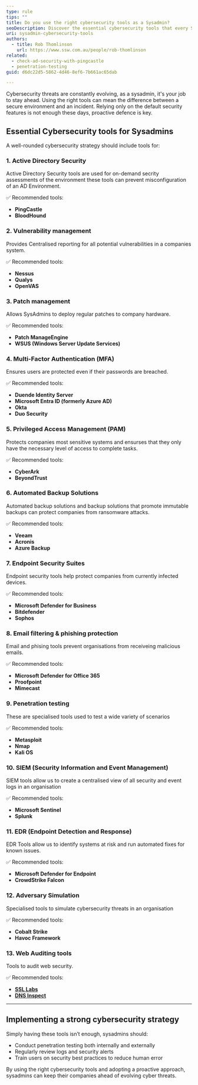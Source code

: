```yaml
---
type: rule
tips: ""
title: Do you use the right cybersecurity tools as a Sysadmin?
seoDescription: Discover the essential cybersecurity tools that every SysAdmin should use to protect systems, detect threats, and ensure compliance.
uri: sysadmin-cybersecurity-tools
authors:
  - title: Rob Thomlinson
    url: https://www.ssw.com.au/people/rob-thomlinson
related:
  - check-ad-security-with-pingcastle
  - penetration-testing
guid: d6dc22d5-5862-4d46-8ef6-7b661ac65dab

---
```


Cybersecurity threats are constantly evolving, as a sysadmin, it's your job to stay ahead. Using the right tools can mean the difference between a secure environment and an incident. Relying only on the default security features is not enough these days, proactive defence is key.

<!--endintro-->

## Essential Cybersecurity tools for Sysadmins

A well-rounded cybersecurity strategy should include tools for:  

### 1. Active Directory Security

Active Directory Security tools are used for on-demand secrity assessments of the environment these tools can prevent misconfiguration of an AD Environment.

✅ Recommended tools:

* **PingCastle**
* **BloodHound**

### 2. Vulnerability management

Provides Centralised reporting for all potential vulnerabilities in a companies system.

✅ Recommended tools:

* **Nessus**
* **Qualys**
* **OpenVAS**  

### 3. Patch management

Allows SysAdmins to deploy regular patches to company hardware.

✅ Recommended tools:

* **Patch ManageEngine**
* **WSUS (Windows Server Update Services)**

### 4. Multi-Factor Authentication (MFA)

Ensures users are protected even if their passwords are breached.

✅ Recommended tools:

* **Duende Identity Server**
* **Microsoft Entra ID (formerly Azure AD)**
* **Okta**
* **Duo Security**

### 5. Privileged Access Management (PAM)

Protects companies most sensitive systems and ensurses that they only have the necessary level of access to complete tasks.

✅ Recommended tools:

* **CyberArk**
* **BeyondTrust**

### 6. Automated Backup Solutions

Automated backup solutions and backup solutions that promote immutable backups can protect companies from ransomware attacks.

✅ Recommended tools:

* **Veeam**
* **Acronis**
* **Azure Backup**

### 7. Endpoint Security Suites

Endpoint security tools help protect companies from currently infected devices.

✅ Recommended tools:

* **Microsoft Defender for Business**
* **Bitdefender**
* **Sophos**

### 8. Email filtering & phishing protection

Email and phising tools prevent organisations from receiveing malicious emails.

✅ Recommended tools:

* **Microsoft Defender for Office 365**
* **Proofpoint**
* **Mimecast**

### 9. Penetration testing

These are specialised tools used to test a wide variety of scenarios

✅ Recommended tools:

* **Metasploit**
* **Nmap**
* **Kali OS**

### 10. SIEM (Security Information and Event Management)

SIEM tools allow us to create a centralised view of all security and event logs in an organisation

✅ Recommended tools:

* **Microsoft Sentinel**
* **Splunk**

### 11. EDR (Endpoint Detection and Response)

EDR Tools allow us to identify systems at risk and run automated fixes for known issues.

✅ Recommended tools:

* **Microsoft Defender for Endpoint**
* **CrowdStrike Falcon**

### 12. Adversary Simulation

Specialised tools to simulate cybersecurity threats in an organisation

✅ Recommended tools:

* **Cobalt Strike**
* **Havoc Framework**

### 13. Web Auditing tools

Tools to audit web security.

✅ Recommended tools:

* **[SSL Labs](https://www.ssllabs.com)**
* **[DNS Inspect](https://dnsinspect.com)**

---

## Implementing a strong cybersecurity strategy

Simply having these tools isn’t enough, sysadmins should:

* Conduct penetration testing both internally and externally
* Regularly review logs and security alerts
* Train users on security best practices to reduce human error

By using the right cybersecurity tools and adopting a proactive approach, sysadmins can keep their companies ahead of evolving cyber threats.
